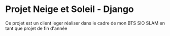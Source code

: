 # Projet Neige et Soleil - Django
Ce projet est un client leger réaliser dans le cadre de mon BTS SIO SLAM en tant que projet de fin d'année
